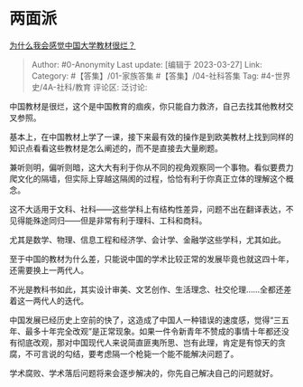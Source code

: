 # 两面派
[为什么我会感觉中国大学教材很烂？](https://www.zhihu.com/question/28987052/answer/2955328221)

> Author: #0-Anonymity
> Last update: [编辑于 2023-03-27]
> Link:
> Category: #【答集】/01-家族答集 #【答集】/04-社科答集 
> Tag: #4-世界史/4A-社科/教育
> 评论区:
> 泛讨论:

中国教材是很烂，这个是中国教育的痼疾，你只能自力救济，自己去找其他教材交叉参照。

基本上，在中国教材上学了一课，接下来最有效的操作是到欧美教材上找到同样的知识点看看这些教材是怎么阐述的，而不是直接去大量刷题。

兼听则明，偏听则暗，这大大有利于你从不同的视角观察同一个事物。看似要费力爬文化的隔墙，但实际上穿越这隔阂的过程，恰恰有利于你真正立体的理解这个概念。

这不大适用于文科、社科——这些学科上有结构性差异，问题不出在翻译表达，不见得能殊途同归——但是非常有利于理科、工科和商科。

尤其是数学、物理、信息工程和经济学、会计学、金融学这些学科，尤其如此。

至于中国的教材为什么差，只能说中国的学术比较正常的发展毕竟也就这四十年，还需要换上一两代人。

不光是教科书如此，其实设计审美、文艺创作、生活理念、社交伦理……全都还差着这一两代人的迭代。

中国发展已经历史上空前的快了，这造成了中国人一种错误的速度感，觉得“三五年、最多十年完全改观”是正常现象。如果一件令新青年不赞成的事情十年都还没有彻底改观，那对中国现代人来说简直匪夷所思、岂有此理，肯定是有惊天的贪腐，不可言说的勾结，要考虑隔一个枪毙一个能不能解决问题了。

学术腐败、学术落后问题将来会逐步解决的，你先自己解决自己的问题就好。
